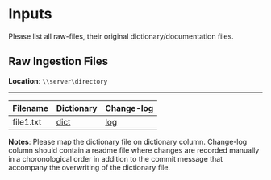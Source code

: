# Inputs

Please list all raw-files, their original dictionary/documentation files.

## Raw Ingestion Files

**Location**: `\\server\directory`

---

| Filename  | Dictionary                 | Change-log                          |
| --------- | -------------------------- | ----------------------------------- |
| file1.txt | [dict](raw-dict/file1.csv) | [log](raw-dict/file1-change-log.md) |

**Notes**:
Please map the dictionary file on dictionary column. Change-log column should contain a readme file where changes are recorded manually in a choronological order in addition to the commit message that accompany the overwriting of the dictionary file.
